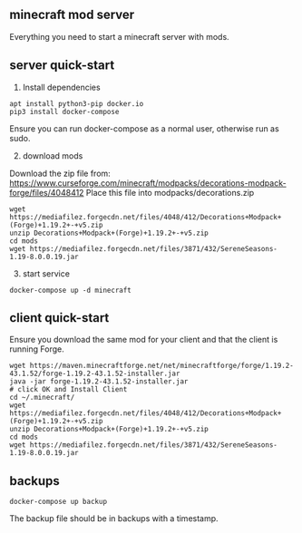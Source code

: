 minecraft mod server
--------------------

Everything you need to start a minecraft server with mods.


server quick-start
------------------

1) Install dependencies
```
apt install python3-pip docker.io
pip3 install docker-compose
```

Ensure you can run docker-compose as a normal user, otherwise run as sudo.

2) download mods

Download the zip file from: https://www.curseforge.com/minecraft/modpacks/decorations-modpack-forge/files/4048412
Place this file into modpacks/decorations.zip

```
wget https://mediafilez.forgecdn.net/files/4048/412/Decorations+Modpack+(Forge)+1.19.2+-+v5.zip
unzip Decorations+Modpack+(Forge)+1.19.2+-+v5.zip
cd mods
wget https://mediafilez.forgecdn.net/files/3871/432/SereneSeasons-1.19-8.0.0.19.jar
```

3) start service

```
docker-compose up -d minecraft
```

client quick-start
------------------

Ensure you download the same mod for your client and that the client is running Forge.

```
wget https://maven.minecraftforge.net/net/minecraftforge/forge/1.19.2-43.1.52/forge-1.19.2-43.1.52-installer.jar
java -jar forge-1.19.2-43.1.52-installer.jar
# click OK and Install Client
cd ~/.minecraft/
wget https://mediafilez.forgecdn.net/files/4048/412/Decorations+Modpack+(Forge)+1.19.2+-+v5.zip
unzip Decorations+Modpack+(Forge)+1.19.2+-+v5.zip
cd mods
wget https://mediafilez.forgecdn.net/files/3871/432/SereneSeasons-1.19-8.0.0.19.jar
```

backups
-------
```
docker-compose up backup
```

The backup file should be in backups with a timestamp.
